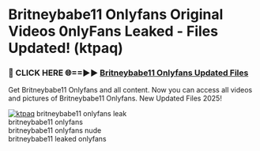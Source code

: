 # Britneybabe11 Onlyfans Original Videos 0nlyFans Leaked - Files Updated! (ktpaq)

<h3>🔴 CLICK HERE 🌐==►► <a href="https://tinyurl.com/2wckxsce" rel="nofollow">Britneybabe11 Onlyfans Updated Files</a></h3>

Get Britneybabe11 Onlyfans and all content. Now you can access all videos and pictures of Britneybabe11 Onlyfans. New Updated Files 2025!

[![ktpaq](https://i.imgur.com/AFduVYN.gif)](https://tinyurl.com/2wckxsce)
britneybabe11 onlyfans leak<br>
britneybabe11 onlyfans<br>
britneybabe11 onlyfans nude<br>
britneybabe11 leaked onlyfans